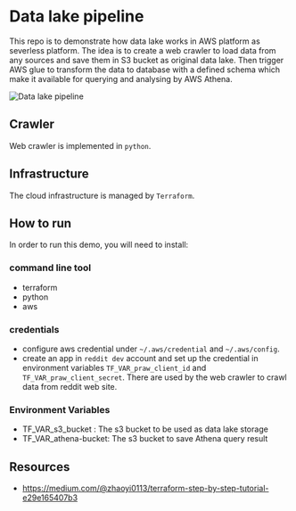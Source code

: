 # Data lake pipeline

This repo is to demonstrate how data lake works in AWS platform as severless platform. The idea is to create a web crawler to load data from any sources and save them in S3 bucket as original data lake. Then trigger AWS glue to transform the data to database with a defined schema which make it available for querying and analysing by AWS Athena.

![Data lake pipeline]()

## Crawler

Web crawler is implemented in `python`.

## Infrastructure

The cloud infrastructure is managed by `Terraform`.

## How to run

In order to run this demo, you will need to install:

### command line tool

- terraform
- python
- aws

### credentials

- configure aws credential under `~/.aws/credential` and `~/.aws/config`.
- create an app in `reddit dev` account and set up the credential in environment variables `TF_VAR_praw_client_id` and `TF_VAR_praw_client_secret`. There are used by the web crawler to crawl data from reddit web site.

### Environment Variables

- TF_VAR_s3_bucket :    The s3 bucket to be used as data lake storage
- TF_VAR_athena-bucket: The s3 bucket to save Athena query result

## Resources

- https://medium.com/@zhaoyi0113/terraform-step-by-step-tutorial-e29e165407b3